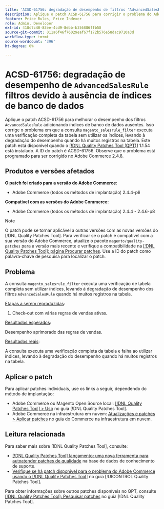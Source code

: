 ```yaml
---
title: 'ACSD-61756: degradação de desempenho de filtros "AdvancedSalesRule" devido à falta de índices de banco de dados'
description: Aplique o patch ACSD-61756 para corrigir o problema do Adobe Commerce em que a consulta "magento_salesrule_filter" executa uma verificação de tabela completa sem usar índices, resultando em degradação de desempenho ao manipular grandes volumes de registros. Este patch melhora o desempenho adicionando os índices de banco de dados ausentes para filtros "AdvancedSalesRule".
feature: Price Rules, Price Indexer
role: Admin, Developer
exl-id: 418c7c40-83ee-4cd9-8ebb-b356886ffb58
source-git-commit: 011a6f46f76029eaf67f172b576e58dac9710a3d
workflow-type: tm+mt
source-wordcount: '396'
ht-degree: 0%

---
```


# ACSD-61756: degradação de desempenho de `AdvancedSalesRule` filtros devido à ausência de índices de banco de dados

Aplique o patch ACSD-61756 para melhorar o desempenho dos filtros `AdvancedSalesRule` adicionando índices de banco de dados ausentes. Isso corrige o problema em que a consulta `magento_salesrule_filter` executa uma verificação completa da tabela sem utilizar os índices, levando à degradação do desempenho quando há muitos registros na tabela. Este patch está disponível quando o [[!DNL Quality Patches Tool (QPT)]](https://experienceleague.adobe.com/en/docs/commerce-operations/tools/quality-patches-tool/quality-patches-tool-to-self-serve-quality-patches) 1.1.54 está instalado. A ID do patch é ACSD-61756. Observe que o problema está programado para ser corrigido no Adobe Commerce 2.4.8.

## Produtos e versões afetados

**O patch foi criado para a versão do Adobe Commerce:**

* Adobe Commerce (todos os métodos de implantação) 2.4.4-p9

**Compatível com as versões do Adobe Commerce:**

* Adobe Commerce (todos os métodos de implantação) 2.4.4 - 2.4.6-p8

>[!NOTE]
>
>O patch pode se tornar aplicável a outras versões com as novas versões do [!DNL Quality Patches Tool]. Para verificar se o patch é compatível com a sua versão do Adobe Commerce, atualize o pacote `magento/quality-patches` para a versão mais recente e verifique a compatibilidade na [[!DNL Quality Patches Tool]: página Procurar patches](https://experienceleague.adobe.com/tools/commerce-quality-patches/index.html). Use a ID do patch como palavra-chave de pesquisa para localizar o patch.

## Problema

A consulta `magento_salesrule_filter` executa uma verificação de tabela completa sem utilizar índices, levando à degradação de desempenho dos filtros `AdvancedSalesRule` quando há muitos registros na tabela.

<u>Etapas a serem reproduzidas</u>:

1. Check-out com várias regras de vendas ativas.

<u>Resultados esperados</u>:

Desempenho aprimorado das regras de vendas.

<u>Resultados reais</u>:

A consulta executa uma verificação completa da tabela e falha ao utilizar índices, levando à degradação do desempenho quando há muitos registros na tabela.

## Aplicar o patch

Para aplicar patches individuais, use os links a seguir, dependendo do método de implantação:

* Adobe Commerce ou Magento Open Source local: [[!DNL Quality Patches Tool] > Uso](/help/tools/quality-patches-tool/usage.md) no guia [!DNL Quality Patches Tool].
* Adobe Commerce na infraestrutura em nuvem: [Atualizações e patches > Aplicar patches](https://experienceleague.adobe.com/docs/commerce-cloud-service/user-guide/develop/upgrade/apply-patches.html) no guia do Commerce na infraestrutura em nuvem.

## Leitura relacionada

Para saber mais sobre [!DNL Quality Patches Tool], consulte:

* [[!DNL Quality Patches Tool] lançamento: uma nova ferramenta para autoatender patches de qualidade](https://experienceleague.adobe.com/en/docs/commerce-operations/tools/quality-patches-tool/quality-patches-tool-to-self-serve-quality-patches) na base de dados de conhecimento de suporte.
* [Verifique se há patch disponível para o problema do Adobe Commerce usando o  [!DNL Quality Patches Tool]](/help/tools/quality-patches-tool/patches-available-in-qpt/check-patch-for-magento-issue-with-magento-quality-patches.md) no guia [!UICONTROL Quality Patches Tool].

Para obter informações sobre outros patches disponíveis no QPT, consulte [[!DNL Quality Patches Tool]: Pesquisar patches](https://experienceleague.adobe.com/tools/commerce-quality-patches/index.html) no guia [!DNL Quality Patches Tool].

